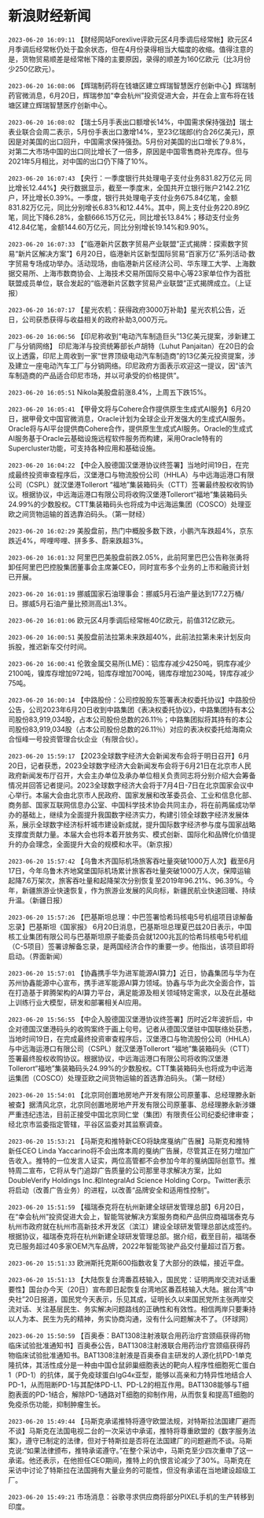# 新浪财经新闻
`2023-06-20 16:09:11` 【财经网站Forexlive评欧元区4月季调后经常帐】欧元区4月季调后经常帐仍处于盈余状态，但在4月份录得相当大幅度的收缩。值得注意的是，货物贸易顺差是经常帐下降的主要原因，录得的顺差为160亿欧元（比3月份少250亿欧元）。

`2023-06-20 16:08:06` 【辉瑞制药将在钱塘区建立辉瑞智慧医疗创新中心】辉瑞制药官微消息，6月20日，辉瑞参加“幸会杭州”投资促进大会，并在会上宣布将在钱塘区建立辉瑞智慧医疗创新中心。

`2023-06-20 16:08:02` 【瑞士5月手表出口额增长14%，中国需求保持强劲】瑞士表业联合会周二表示，5月份手表出口激增14%，至23亿瑞郎(约合26亿美元)，原因是对美国的出口回升，中国需求保持强劲。5月份对美国的出口增长了9.8%，对第二大市场中国的出口同比增长了一倍多，原因是中国零售商补充库存。但与2021年5月相比，对中国的出口仍下降了10%。

`2023-06-20 16:07:43` 【央行：一季度银行共处理电子支付业务831.82万亿元 同比增长12.44%】央行数据显示，截至一季度末，全国共开立银行账户2142.21亿户，环比增长0.39%。一季度，银行共处理电子支付业务675.84亿笔，金额831.82万亿元，同比分别增长6.83%和12.44%。其中，网上支付业务220.89亿笔，同比下降6.28%，金额666.15万亿元，同比增长13.84%；移动支付业务412.84亿笔，金额144.60万亿元，同比分别增长19.14%和9.90%。

`2023-06-20 16:07:33` 【“临港新片区数字贸易产业联盟”正式揭牌：探索数字贸易“新片区解决方案”】6月20日，临港新片区新型国际贸易“百家万亿”系列活动·数字贸易专场成功举办。活动现场，由临港新片区经济公司、华东理工大学、上海数据交易所、上海市数商协会、上海技术交易所国际交易中心等23家单位作为首批联盟成员单位，联合发起的“临港新片区数字贸易产业联盟”正式揭牌成立。（上证报）

`2023-06-20 16:07:17` 【星光农机：获得政府3000万补助】星光农机公告，近日，公司获悉获得与收益相关的政府补助3,000万元。

`2023-06-20 16:06:56` 【印尼称收到“电动汽车制造巨头”13亿美元提案，涉新建工厂与分销网络】 印尼海洋与投资统筹部长卢胡特（Luhut Panjaitan）在20日的会议上透露，印尼上周收到一家“世界顶级电动汽车制造商”的13亿美元投资提案，涉及建立一座电动汽车工厂与分销网络。印尼政府方面表示欢迎这一提议，因“该汽车制造商的产品适合印尼市场，并以可承受的价格提供”。

`2023-06-20 16:05:51` Nikola美股盘前涨8.4%，上周五下跌15%。

`2023-06-20 16:05:41` 【甲骨文将与Cohere合作提供原生生成式AI服务】6月20日，据甲骨文中国官微消息，Oracle计划为全球企业开发强大的生成式AI服务。Oracle将与AI平台提供商Cohere合作，提供原生生成式AI服务。Oracle的生成式AI服务基于Oracle云基础设施远程软件服务而构建，采用Oracle特有的Supercluster功能，可支持各种应用和基础设施。

`2023-06-20 16:04:22` 【中企入股德国汉堡港协议终签署】当地时间19日，在完成最终投资审查程序后，汉堡港口与物流股份公司（HHLA）与中远海运港口有限公司（CSPL）就汉堡港Tollerort “福地”集装箱码头（CTT）签署最终股权收购协议。根据协议，中远海运港口有限公司将收购汉堡港Tollerort“福地”集装箱码头24.99%的少数股权。CTT集装箱码头也将成为中远海运集团（COSCO）处理亚欧之间货物运输的首选靠泊码头。（第一财经）

`2023-06-20 16:02:29` 美股盘前，热门中概股多数下跌，小鹏汽车跌超4%，京东跌近4%，哔哩哔哩、拼多多、蔚来跌超3%。

`2023-06-20 16:01:32` 阿里巴巴美股盘前跌2.05%，此前阿里巴巴公告称张勇将卸任阿里巴巴控股集团董事会主席兼CEO，同时宣布多个业务的上市和融资计划已开展。

`2023-06-20 16:01:19` 挪威国家石油理事会：挪威5月石油产量达到177.2万桶/日。挪威5月石油产量比预测高出1.3%。

`2023-06-20 16:01:06` 欧元区4月季调后经常帐40亿欧元，前值312亿欧元。

`2023-06-20 16:00:51` 美股盘前法拉第未来跌超40%，此前法拉第未来计划反向拆股，推迟新车交付时间。

`2023-06-20 16:00:41` 伦敦金属交易所(LME)：铝库存减少4250吨，铜库存减少2100吨，镍库存增加972吨，铅库存增加700吨，锡库存增加230吨，锌库存减少75吨。

`2023-06-20 16:00:14` 【中路股份：公司控股股东签署表决权委托协议】中路股份公告，公司2023年6月20日收到中路集团《表决权委托协议》，中路集团持有本公司股份83,919,034股，占本公司股份总数的26.11％；中路集团拟将其持有的本公司股份83,919,034股（占本公司股份总数的26.11％）对应的表决权委托给海南众合恒峰一号投资管理合伙企业（有限合伙）。

`2023-06-20 15:59:17` 【2023全球数字经济大会新闻发布会将于明日召开】6月20日，记者获悉，2023全球数字经济大会新闻发布会将于6月21日在北京市人民政府新闻发布厅召开，大会主办单位及承办单位相关负责同志将分别介绍大会筹备情况并回答记者提问。2023全球数字经济大会将于7月4日-7日在北京国家会议中心举行。本届大会由北京市人民政府、国家发展和改革委员会、工业和信息化部、商务部、国家互联网信息办公室、中国科学技术协会共同主办，将在前两届成功举办的基础上，继续为全面提升我国数字经济实力，构建引领全球数字经济发展体系，展示全球数字经济标杆城市建设新成就，提升国际数字经济参与度与国家战略支撑度贡献力量。本届大会也将本着开放务实、模式创新、国际化和品牌化价值提升的办会理念，全面提升大会的规模和水平。（新京报）

`2023-06-20 15:57:42` 【乌鲁木齐国际机场旅客吞吐量突破1000万人次】截至6月17日，今年乌鲁木齐地窝堡国际机场累计旅客吞吐量突破1000万人次，保障运输起降7.6万架次，旅客吞吐量和起降架次分别恢复至2019年96.21%、96.39%。今年，新疆旅游业快速恢复，作为旅游业发展的风向标，新疆民航业快速回暖、持续升温。（新疆日报）

`2023-06-20 15:57:26` 【巴基斯坦总理：中巴签署恰希玛核电5号机组项目谅解备忘录】巴基斯坦《国家报》 6月20日消息，巴基斯坦总理夏巴兹20日表示，中国核工业集团有限公司与巴基斯坦原子能委员会就1200兆瓦的恰希玛核电5号机组（C-5项目）签署谅解备忘录，是两国经济合作的重要一步。他指出，该项目即将启动。（界面新闻）

`2023-06-20 15:57:01` 【协鑫携手华为进军能源AI算力】近日，协鑫集团与华为在苏州协鑫能源中心宣布，携手进军能源AI算力领域。协鑫与华为此次全面合作，旨在打造基于昇腾架构的AI算力平台，满足能源及相关领域特定需求，以及在此基础上训练行业大模型，研发和部署相关AI应用。

`2023-06-20 15:56:55` 【中企入股德国汉堡港协议终签署】历时近2年波折后，中企对德国汉堡港码头的收购案终于画上句号。记者从德国汉堡驻中国联络处获悉，当地时间19日，在完成最终投资审查程序后，汉堡港口与物流股份公司（HHLA）与中远海运港口有限公司（CSPL）就汉堡港Tollerort “福地”集装箱码头（CTT）签署最终股权收购协议。根据协议，中远海运港口有限公司将收购汉堡港Tollerort“福地”集装箱码头24.99%的少数股权。CTT集装箱码头也将成为中远海运集团（COSCO）处理亚欧之间货物运输的首选靠泊码头。（第一财经）

`2023-06-20 15:54:01` 【北京同创置地房地产开发有限公司原董事、总经理滕永新被查】据清风北京，北京同创置地房地产开发有限公司原董事、总经理滕永新涉嫌严重违纪违法，目前正接受中国北京同仁堂（集团）有限责任公司纪委纪律审查；经北京市监委指定管辖，平谷区监委对其监察调查。

`2023-06-20 15:53:21` 【马斯克和推特新CEO将缺席戛纳广告展】马斯克和推特新任CEO Linda Yaccarino将不会出席本周的戛纳广告展，尽管其正在努力增加广告收入。推特的一位发言人证实，两位高管都不会参加今年的戛纳国际创意节。推特周二宣布，它将从专门追踪广告质量的公司那里寻求解决方案，比如DoubleVerify Holdings Inc.和IntegralAd Science Holding Corp。Twitter表示将启动（改善广告业务）的进程，以改善“品牌安全和适用性控制”。

`2023-06-20 15:51:59` 【福瑞泰克将在杭州新建全球研发管理总部】6月20日，在“幸会杭州”投资促进大会上，智能驾驶解决方案服务商和产品供应商福瑞泰克与杭州市政府就在杭州市高新技术开发区（滨江）建设全球研发管理总部达成签约。根据协议，福瑞泰克将在杭州新建全球研发管理总部。据介绍，截至目前，福瑞泰克已服务超过40多家OEM汽车品牌，2022年智能驾驶产品交付量超过百万套。

`2023-06-20 15:51:33` 欧洲斯托克斯600指数收复了大部分的跌幅，接近平盘。

`2023-06-20 15:51:13` 【大陆恢复台湾番荔枝输入，国民党：证明两岸交流对话重要性】国台办今天（20日）宣布即日起恢复台湾地区番荔枝输入大陆。据台湾“中央社”20日报道，国民党今天表示，乐见其成，证明长久以来国民党所主张两岸交流对话、关注基层民生、务实解决问题路线的正确性和有效性。相信两岸只要秉持以人为本、民生为先的精神，务实协商沟通，没有什么问题解决不了。（环球网）

`2023-06-20 15:50:59` 【百奥泰：BAT1308注射液联合用药治疗宫颈癌获得药物临床试验批准通知书】百奥泰公告，BAT1308注射液联合用药治疗宫颈癌获得药物临床试验批准通知书。BAT1308注射液是百奥泰自主研发的人源化抗PD-1单克隆抗体，其活性成分是一种由中国仓鼠卵巢细胞表达的靶向人程序性细胞死亡蛋白1（PD-1）的抗体，属于免疫球蛋白IgG4κ亚型，能够以高亲和力特异性地结合人PD-1，从而阻断PD-1与其配体PD-L1、PD-L2的相互作用。BAT1308能够与T细胞表面的PD-1结合，解除PD-1通路对T细胞的抑制作用，从而恢复和提高T细胞的免疫杀伤功能，抑制肿瘤生长。

`2023-06-20 15:49:44` 【马斯克承诺推特将遵守欧盟法规，对特斯拉法国建厂避而不谈】马斯克在法国电视二台的一次采访中承诺，推特将尊重欧盟的《数字服务法案》，遵守已制定的法律，但对于特斯拉是否将在法国建厂的问题避而不谈。马斯克说:“如果法律颁布，推特承诺遵守。”在整个采访中，马斯克至少四次重申了这一承诺。他还表示，在他担任CEO期间，推特上的仇恨言论减少了30%。马斯克在采访中讨论了特斯拉在法国拥有大量业务的可能性，但没有承诺在当地建设超级工厂。

`2023-06-20 15:49:21` 市场消息：谷歌寻求供应商将部分PIXEL手机的生产转移到印度。

